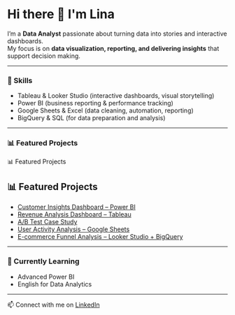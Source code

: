 # Hi there 👋 I'm Lina  

I’m a **Data Analyst** passionate about turning data into stories and interactive dashboards.  
My focus is on **data visualization, reporting, and delivering insights** that support decision making.  

---

### 🔧 Skills
- Tableau & Looker Studio (interactive dashboards, visual storytelling)  
- Power BI (business reporting & performance tracking)  
- Google Sheets & Excel (data cleaning, automation, reporting)  
- BigQuery & SQL (for data preparation and analysis)  

---

### 📊 Featured Projects
📊 Featured Projects

## 📊 Featured Projects

- [Customer Insights Dashboard – Power BI](https://github.com/linaherasymenko/Sales-Payment-Analysis-Dashboard-Power-BI)
- [Revenue Analysis Dashboard – Tableau](https://github.com/linaherasymenko/tableau-revenue-analysis-dashboard)
- [A/B Test Case Study](https://github.com/linaherasymenko/ab-test-discount-subscription)
- [User Activity Analysis – Google Sheets](https://github.com/linaherasymenko/user-retention-activity-analysis)
- [E-commerce Funnel Analysis – Looker Studio + BigQuery](https://github.com/linaherasymenko/E-commerce-Conversion-Analysis-Looker-Studio-BigQuery-)


---

### 🌱 Currently Learning
- Advanced Power BI  
- English for Data Analytics  

---

📫 Connect with me on [LinkedIn](https://www.linkedin.com/in/lina-herasymenko)
